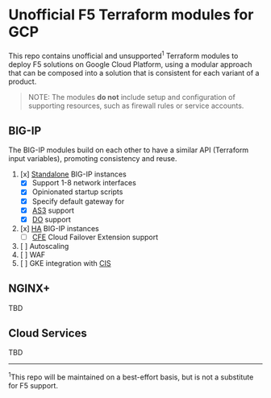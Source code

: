 # Unofficial F5 Terraform modules for GCP

This repo contains unofficial and unsupported<sup>1</sup> Terraform modules to
deploy F5 solutions on Google Cloud Platform, using a modular approach that can
be composed into a solution that is consistent for each variant of a product.

> NOTE: The modules **do not** include setup and configuration of supporting
> resources, such as firewall rules or service accounts.

## BIG-IP

The BIG-IP modules build on each other to have a similar API (Terraform input
variables), promoting consistency and reuse.

1. [x] [Standalone](modules/big-ip/instance/) BIG-IP instances
   * [x] Support 1-8 network interfaces
   * [x] Opinionated startup scripts
   * [x] Specify default gateway for
   * [x] [AS3](https://clouddocs.f5.com/products/extensions/f5-appsvcs-extension/latest/) support
   * [x] [DO](https://clouddocs.f5.com/products/extensions/f5-declarative-onboarding/latest/) support
2. [x] [HA](modules/big-ip/ha/) BIG-IP instances
   * [ ] [CFE](https://clouddocs.f5.com/products/extensions/f5-cloud-failover/latest/) Cloud Failover Extension support
3. [ ] Autoscaling
4. [ ] WAF
5. [ ] GKE integration with [CIS](https://www.f5.com/products/automation-and-orchestration/container-ingress-services)

## NGINX+

TBD

## Cloud Services

TBD

---

<sup>1</sup>This repo will be maintained on a best-effort basis, but is not a
substitute for F5 support.
